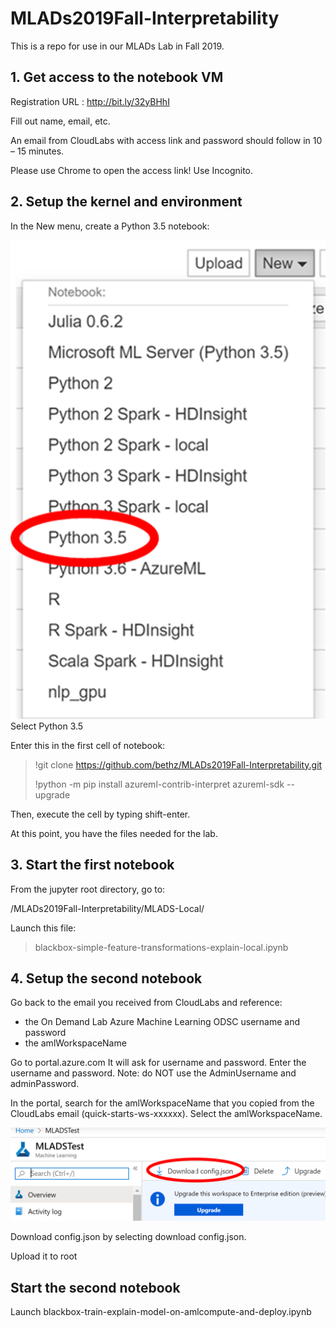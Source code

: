 # MLADs2019Fall-Interpretability
This is a repo for use in our MLADs Lab in Fall 2019.

## 1. Get access to the notebook VM
Registration URL : http://bit.ly/32yBHhI

Fill out name, email, etc.

An email from CloudLabs with access link and password should follow in 10 – 15 minutes.​

Please use Chrome to open the access link! Use Incognito.

## 2. Setup the kernel and environment

In the New menu, create a Python 3.5 notebook:

![New menu](img/newnb.png "New")
Select Python 3.5

Enter this in the first cell of notebook:

> !git clone https://github.com/bethz/MLADs2019Fall-Interpretability.git
> 
> !python -m pip install azureml-contrib-interpret azureml-sdk --upgrade

Then, execute the cell by typing shift-enter.

At this point, you have the files needed for the lab.

## 3. Start the first notebook

From the jupyter root directory, go to:​

/MLADs2019Fall-Interpretability/MLADS-Local/​

Launch this file:
> blackbox-simple-feature-transformations-explain-local.ipynb

## 4. Setup the second notebook

Go back to the email you received from CloudLabs and reference:
- the On Demand Lab Azure Machine Learning ODSC username and password​
- the amlWorkspaceName

Go to portal.azure.com
It will ask for username and password. Enter the username and password. 
Note: do NOT use the AdminUsername and adminPassword.

In the portal, search for the amlWorkspaceName that you copied from the CloudLabs email (quick-starts-ws-xxxxxx).
Select the amlWorkspaceName.

![download](img/configjson.png "download")

Download config.json by selecting download config.json.

Upload it to root

## Start the second notebook
Launch blackbox-train-explain-model-on-amlcompute-and-deploy.ipynb

